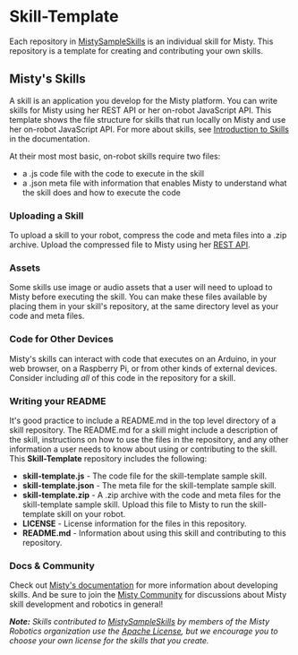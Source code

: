 # Skill-Template
Each repository in [MistySampleSkills](https://github.com/MistySampleSkills) is an individual skill for Misty. This repository is a template for creating and contributing your own skills.

## Misty's Skills

A skill is an application you develop for the Misty platform. You can write skills for Misty using her REST API or her on-robot JavaScript API. This template shows the file structure for skills that run locally on Misty and use her on-robot JavaScript API. For more about skills, see [Introduction to Skills](https://docs.mistyrobotics.com/docs/skills/introduction/) in the documentation.

At their most most basic, on-robot skills require two files:
* a .js code file with the code to execute in the skill
* a .json meta file with information that enables Misty to understand what the skill does and how to execute the code

### Uploading a Skill

To upload a skill to your robot, compress the code and meta files into a .zip archive. Upload the compressed file to Misty using her [REST API](https://docs.mistyrobotics.com/docs/reference/rest/#saveskilltorobot).

### Assets

Some skills use image or audio assets that a user will need to upload to Misty before executing the skill. You can make these files available by placing them in your skill's repository, at the same directory level as your code and meta files.

### Code for Other Devices

Misty's skills can interact with code that executes on an Arduino, in your web browser, on a Raspberry Pi, or from other kinds of external devices. Consider including _all_ of this code in the repository for a skill. 

### Writing your README

It's good practice to include a README.md in the top level directory of a skill repository. The README.md for a skill might include a description of the skill, instructions on how to use the files in the repository, and any other information a user needs to know about using or contributing to the skill. This **Skill-Template** repository includes the following:
* **skill-template.js** - The code file for the skill-template sample skill.
* **skill-template.json** - The meta file for the skill-template sample skill.
* **skill-template.zip** - A .zip archive with the code and meta files for the skill-template sample skill. Upload this file to Misty to run the skill-template skill on your robot.
* **LICENSE** - License information for the files in this repository.
* **README.md** - Information about using this skill and contributing to this repository.

### Docs & Community

Check out [Misty's documentation](https://docs.mistyrobotics.com/) for more information about developing skills. And be sure to join the [Misty Community](https://community.mistyrobotics.com/) for discussions about Misty skill development and robotics in general!

***Note:** Skills contributed to [MistySampleSkills](https://github.com/MistySampleSkills)  by members of the Misty Robotics organization use the [Apache License](http://www.apache.org/licenses/LICENSE-2.0), but we encourage you to choose your own license for the skills that you create.*

